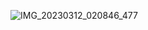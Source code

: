 ![IMG_20230312_020846_477](https://user-images.githubusercontent.com/127632154/224514456-56282c1e-fb39-4074-a4a7-5f9310c747e6.jpg)
